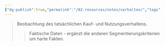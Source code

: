 ```yaml
---
{"dg-publish":true,"permalink":"/02-resources/notes/verhalten/","tags":["#marketing/analyse"],"noteIcon":"","updated":"2025-09-05T10:12:32.000+02:00"}
---
```


>Beobachtung des tatsächlichen Kauf- und Nutzungsverhaltens.
>>Faktische Daten - ergänzt die anderen Segmentierungskriterien um harte Fakten.